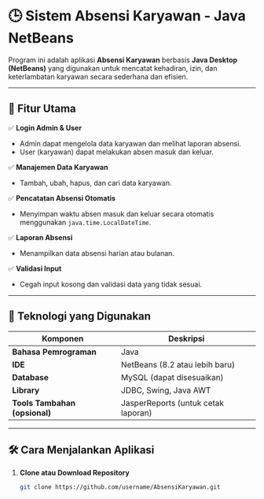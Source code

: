 # 🕒 Sistem Absensi Karyawan - Java NetBeans

Program ini adalah aplikasi **Absensi Karyawan** berbasis **Java Desktop (NetBeans)** yang digunakan untuk mencatat kehadiran, izin, dan keterlambatan karyawan secara sederhana dan efisien.

---

## 🚀 Fitur Utama

✅ **Login Admin & User**
- Admin dapat mengelola data karyawan dan melihat laporan absensi.  
- User (karyawan) dapat melakukan absen masuk dan keluar.

✅ **Manajemen Data Karyawan**
- Tambah, ubah, hapus, dan cari data karyawan.

✅ **Pencatatan Absensi Otomatis**
- Menyimpan waktu absen masuk dan keluar secara otomatis menggunakan `java.time.LocalDateTime`.

✅ **Laporan Absensi**
- Menampilkan data absensi harian atau bulanan.  

✅ **Validasi Input**
- Cegah input kosong dan validasi data yang tidak sesuai.

---

## 🧩 Teknologi yang Digunakan

| Komponen | Deskripsi |
|-----------|------------|
| **Bahasa Pemrograman** | Java |
| **IDE** | NetBeans (8.2 atau lebih baru) |
| **Database** | MySQL (dapat disesuaikan) |
| **Library** | JDBC, Swing, Java AWT |
| **Tools Tambahan (opsional)** | JasperReports (untuk cetak laporan) |

---

## 🛠️ Cara Menjalankan Aplikasi

1. **Clone atau Download Repository**
   ```bash
   git clone https://github.com/username/AbsensiKaryawan.git
